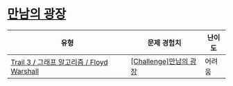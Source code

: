 # [만남의 광장](https://https://en.codetree.ai/trails/complete/curated-cards/challenge-ga-floyd-point)

|유형|문제 경험치|난이도|
|---|---|---|
|[Trail 3 / 그래프 알고리즘 / Floyd Warshall](https://https://en.codetree.ai/trail-info/novice-high/)|[[Challenge]만남의 광장](https://https://en.codetree.ai/trails/complete/curated-cards/challenge-ga-floyd-point/)|어려움|


